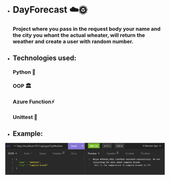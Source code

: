 
- <h1> DayForecast ☁️🌞
    <h3>Project where you pass in the request body your name and the city you whant the actual wheater, will return the weather and create a user with random number.
     
- <h2> Technologies used:
  
    <h3> Python 🐍
    <h3> OOP 🏛️
    <h3> Azure Function⚡
    <h3> Unittest 🧪
  
- <h2> Example:
   
![alt text](https://github.com/antoniofariass/DayForecast/blob/161d99ced52f6a3784e024be012df259d49a4673/testing.png)
